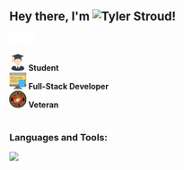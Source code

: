 ## Hey there, I'm ![Tyler Stroud]("https://www.tylerstrouddev.com/")!

[<img src="./assets/linkedin.svg" alt="linkedin icon" width="20"/>]("https://www.linkedin.com/in/tyler-w-stroud/")
[<img src="./assets/web.svg" alt="linkedin icon" width="20"/>]("https://www.tylerstrouddev.com/")

<img src="./assets/graduated.svg" alt="student icon" width="30"/> **Student** <br/>
<img src="./assets/data.svg" alt="developer icon" width="30"/> **Full-Stack Developer** <br/>
<img src="./assets/usmc-logo.png" alt="marine logo" width="30"/> **Veteran** <br/><br/>

### Languages and Tools:
<img src="./assets/">

<!--
**TylerWStroud/TylerWStroud** is a ✨ _special_ ✨ repository because its `README.md` (this file) appears on your GitHub profile.

Here are some ideas to get you started:

- 🔭 I’m currently working on ...
- 🌱 I’m currently learning ...
- 👯 I’m looking to collaborate on ...
- 🤔 I’m looking for help with ...
- 💬 Ask me about ...
- 📫 How to reach me: ...
- 😄 Pronouns: ...
- ⚡ Fun fact: ...
  -->
